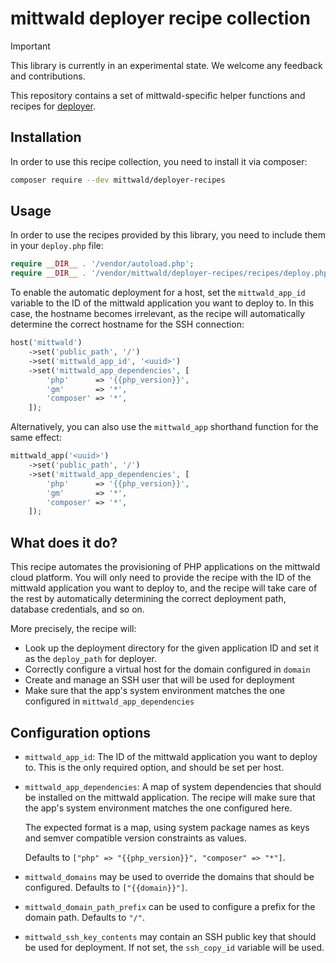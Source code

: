 # mittwald deployer recipe collection

> [!IMPORTANT]
> This library is currently in an experimental state. We welcome any feedback and contributions.

This repository contains a set of mittwald-specific helper functions and recipes for [deployer](https://deployer.org/).

## Installation

In order to use this recipe collection, you need to install it via composer:

```bash
composer require --dev mittwald/deployer-recipes
```

## Usage

In order to use the recipes provided by this library, you need to include them in your `deploy.php` file:

```php
require __DIR__ . '/vendor/autoload.php';
require __DIR__ . '/vendor/mittwald/deployer-recipes/recipes/deploy.php';
```

To enable the automatic deployment for a host, set the `mittwald_app_id` variable to the ID of the mittwald application
you want to deploy to. In this case, the hostname becomes irrelevant, as the recipe will automatically determine the
correct hostname for the SSH connection:

```php
host('mittwald')
    ->set('public_path', '/')
    ->set('mittwald_app_id', '<uuid>')
    ->set('mittwald_app_dependencies', [
        'php'      => '{{php_version}}',
        'gm'       => '*',
        'composer' => '*',
    ]);
```

Alternatively, you can also use the `mittwald_app` shorthand function for the same effect:

```php
mittwald_app('<uuid>')
    ->set('public_path', '/')
    ->set('mittwald_app_dependencies', [
        'php'      => '{{php_version}}',
        'gm'       => '*',
        'composer' => '*',
    ]);
```

## What does it do?

This recipe automates the provisioning of PHP applications on the mittwald cloud platform. You will only need to provide
the recipe with the ID of the mittwald application you want to deploy to, and the recipe will take care of the rest by
automatically determining the correct deployment path, database credentials, and so on.

More precisely, the recipe will:

- Look up the deployment directory for the given application ID and set it as the `deploy_path` for deployer.
- Correctly configure a virtual host for the domain configured in `domain`
- Create and manage an SSH user that will be used for deployment
- Make sure that the app's system environment matches the one configured in `mittwald_app_dependencies`

## Configuration options

- `mittwald_app_id`: The ID of the mittwald application you want to deploy to. 
  This is the only required option, and should be set per host.
 
- `mittwald_app_dependencies`: A map of system dependencies that should be
  installed on the mittwald application. The recipe will make sure that the
  app's system environment matches the one configured here.
 
  The expected format is a map, using system package names as keys and semver
  compatible version constraints as values.

  Defaults to `["php" => "{{php_version}}", "composer" => "*"]`.

- `mittwald_domains` may be used to override the domains that should be
  configured. Defaults to `["{{domain}}"]`.
 
- `mittwald_domain_path_prefix` can be used to configure a prefix for the
  domain path. Defaults to `"/"`.

- `mittwald_ssh_key_contents` may contain an SSH public key that should be
  used for deployment. If not set, the `ssh_copy_id` variable will be used.